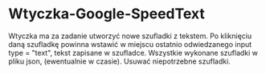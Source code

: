 # Wtyczka-Google-SpeedText
Wtyczka ma za zadanie utworzyć nowe szufladki z tekstem. Po kliknięciu daną szufladkę powinna wstawić w miejscu ostatnio odwiedzanego input type = "text", tekst zapisane w szufladce. Wszystkie wykonane szufladki w pliku json, (ewentualnie w czasie). Usuwać niepotrzebne szufladki.
